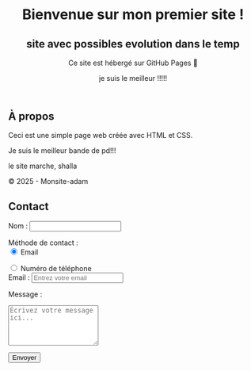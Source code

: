 
<html lang="fr">
<head>
  <meta charset="UTF-8">
  <link rel="stylesheet" href="code/mon-site/code/test1/style.css">
</head>
<body>
  <header>
    <h1>Bienvenue sur mon premier site !</h1>
    <h2>site avec possibles evolution dans le temp</h2>
    <p>Ce site est hébergé sur GitHub Pages 🎉</p>
    <p>je suis le meilleur !!!!!</p>
  </header>

  <main>
    <section>
      <h2>À propos</h2>
      <p>Ceci est une simple page web créée avec HTML et CSS.</p>
      <p>Je suis le meilleur bande de pd!!!</p>
      <p>le site marche, shalla</p>
        <p>© 2025 - Monsite-adam</p>
        <section id="contact">
          <h2>Contact</h2>
        <form action="https://formspree.io/f/xkgrjznr" method="POST">
  <label for="nom">Nom :</label>
  <input type="text" id="nom" name="nom" required>

  <!-- Choix de la méthode de contact -->
  <label>Méthode de contact :</label><br>
  <input type="radio" id="email_option" name="contact_method" value="email" checked>
  <label for="email_option">Email</label><br>
  
  <input type="radio" id="phone_option" name="contact_method" value="telephone">
  <label for="phone_option">Numéro de téléphone</label><br>

  <!-- Champ email -->
  <div id="email_field" class="contact-field">
    <label for="email">Email :</label>
    <input type="email" id="email" name="_replyto" placeholder="Entrez votre email">
  </div>

  <!-- Champ téléphone -->
  <div id="phone_field" class="contact-field" style="display: none;">
    <label for="telephone">Numéro de téléphone :</label>
    <input type="tel" id="telephone" name="telephone" placeholder="Entrez votre numéro">
  </div>

  <!-- Zone de texte pour le message -->
  <label for="message">Message :</label>
  <textarea id="message" name="message" rows="5" placeholder="Écrivez votre message ici..." required></textarea>

  <button type="submit">Envoyer</button>
</form>

<script>
  // Script pour afficher/masquer les champs en fonction du choix
  const emailOption = document.getElementById('email_option');
  const phoneOption = document.getElementById('phone_option');
  const emailField = document.getElementById('email_field');
  const phoneField = document.getElementById('phone_field');
  const emailInput = document.getElementById('email');
  const phoneInput = document.getElementById('telephone');

  function toggleFields() {
    if (emailOption.checked) {
      emailField.style.display = 'block';
      phoneField.style.display = 'none';
      emailInput.required = true;
      phoneInput.required = false;
    } else {
      emailField.style.display = 'none';
      phoneField.style.display = 'block';
      emailInput.required = false;
      phoneInput.required = true;
    }
  }

  emailOption.addEventListener('change', toggleFields);
  phoneOption.addEventListener('change', toggleFields);

  // Initialiser les champs correctement
  toggleFields();
</script>

